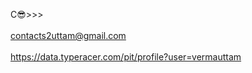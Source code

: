 C😎>>>
</br>
</br>
contacts2uttam@gmail.com
</br>
</br>
https://data.typeracer.com/pit/profile?user=vermauttam
<!---
vermauttam/vermauttam is a ✨ special ✨ repository because its `README.md` (this file) appears on your GitHub profile.
You can click the Preview link to take a look at your changes.
--->
